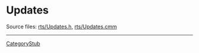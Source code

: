 # Updates


Source files: [rts/Updates.h](/ghc/ghc/tree/master/ghc/rts/Updates.h), [rts/Updates.cmm](/trac/ghc/browser/ghc/rts/Updates.cmm)

---

[CategoryStub](category-stub)